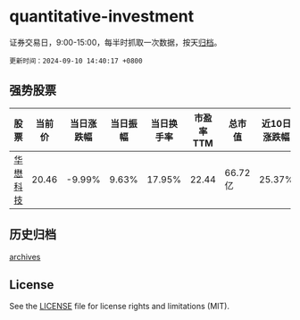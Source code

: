 # quantitative-investment

证券交易日，9:00-15:00，每半时抓取一次数据，按天[归档](archives)。

`更新时间：2024-09-10 14:40:17 +0800`

## 强势股票

|股票|当前价|当日涨跌幅|当日振幅|当日换手率|市盈率TTM|总市值|近10日涨跌幅|
|----|----|----|----|----|----|----|----|
|[华懋科技](https://xueqiu.com/S/SH603306)|20.46|-9.99%|9.63%|17.95%|22.44|66.72亿|25.37%|

## 历史归档

[archives](archives)

## License

See the [LICENSE](LICENSE) file for license rights and limitations (MIT).
